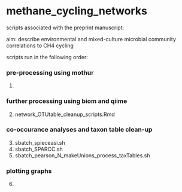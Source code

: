# methane_cycling_networks
scripts associated with the preprint manuscript:


aim: describe environmental and mixed-culture microbial community correlations to CH4 cycling



scripts run in the following order:
### pre-processing using mothur
1.

### further processing using biom and qiime
2. network_OTUtable_cleanup_scripts.Rmd

### co-occurance analyses and taxon table clean-up
3. sbatch_spieceasi.sh
4. sbatch_SPARCC.sh
5. sbatch_pearson_N_makeUnions_process_taxTables.sh

### plotting graphs
6. 
